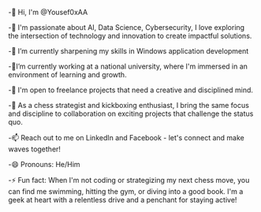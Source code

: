 -👋 Hi, I'm @Yousef0xAA

-👀 I'm passionate about AI, Data Science, Cybersecurity, I love exploring the intersection of technology and innovation to create impactful solutions.

-🌱 I’m currently sharpening my skills in Windows application development 

-🔭I’m currently working at a national university, where I'm immersed in an environment of learning and growth.

-💼 I'm open to freelance projects that need a creative and disciplined mind.

-💞️ As a chess strategist and kickboxing enthusiast, I bring the same focus and discipline to collaboration on exciting projects that challenge the status quo. 

-📫 Reach out to me on LinkedIn and Facebook - let's connect and make waves together!

-😄 Pronouns: He/Him

-⚡ Fun fact: When I'm not coding or strategizing my next chess move, you can find me swimming, hitting the gym, or diving into a good book. I'm a geek at heart with a relentless drive and a penchant for staying active!

<!---
Yousef0xAA/Yousef0xAA is a ✨ special ✨ repository because its `README.md` (this file) appears on your GitHub profile.
You can click the Preview link to take a look at your changes.
--->

